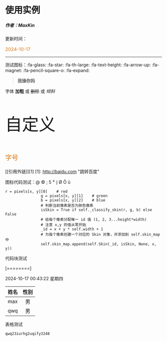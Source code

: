 # 使用实例
##### 作者：MaxKin
更新时间：<div class="left"><p style="color: #dc7718;font-size: 15px;
            background-color: rgba(0, 0, 0, 0);" >2024-10-17</p></div>
			

------------

测试图标：:fa-glass: :fa-star: :fa-th-large: :fa-text-height: :fa-arrow-up: :fa-magnet: :fa-pencil-square-o: :fa-expand:

> **我操你妈**

字体 **加粗** 或 ~~删除~~ 或 *倾斜*
<div class="left"><p style="font-size: 54px;
            background-color: rgba(0, 0, 0, 0);" >自定义</p></div><div class="left"><p style="color: #dc7718;font-size: 21px;
            background-color: rgba(0, 0, 0, 0);" >字号</p></div>

[[引用外链]][1]
[1]: http://baidu.com "跳转百度"

图标代码测试：&#64; &copy; &#59; &#53; &sup3; &rfloor; &Oslash; &Otilde; &ucirc;

    r = pixels[x, y][0]    # red
    				g = pixels[x, y][1]    # green
    				b = pixels[x, y][2]    # blue
    				# 判断当前像素是否为肤色像素
    				isSkin = True if self._classify_skin(r, g, b) else False
    				# 给每个像素分配唯一 id 值 (1, 2, 3...height*width)
    				# 注意 x,y 的值从零开始
    				_id = x + y * self.width + 1
    				# 为每个像素创建一个对应的 Skin 对象，并添加到 self.skin_map 中
    				self.skin_map.append(self.Skin(_id, isSkin, None, x, y))

代码块测试


[========]

2024-10-17 00:43:22 星期四


|  姓名 |  性别 |
| :------------: | :------------: |
|  max | 男 |
|  qwq | 男  |
表格测试

`qwq23iurhg2uqify3248`


